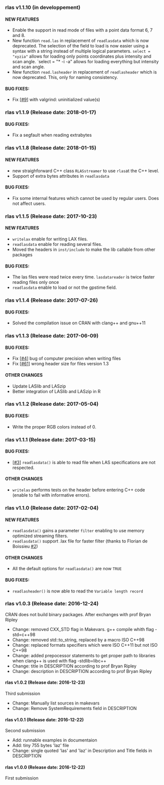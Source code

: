 ### rlas v1.1.10 (in developpement)

#### NEW FEATURES

* Enable the support in read mode of files with a point data format 6, 7 and 8.
* New function `read.las` in replacement of `readlasdata` which is now deprecated. The selection of 
the field to load is now easier using a syntax with a string instead of multiple logical parameters.
`select = "xyzia"` allows for loading only points coordinates plus intensity and scan angle. 
`select = "* -i -a" allows for loading everything but intensity and scan angle.
* New function `read.lasheader` in replacement of `readlasheader` which is now deprecated. This, only 
for naming consistency.

#### BUG FIXES:

* Fix [[#9](https://github.com/Jean-Romain/rlas/issues/9)] with valgrind: uninitialized value(s)

### rlas v1.1.9 (Release date: 2018-01-17)

#### BUG FIXES:

* Fix a segfault when reading extrabytes

### rlas v1.1.8 (Release date: 2018-01-15)

#### NEW FEATURES

* new straighforward C++ class `RLASstreamer` to use `rlas`at the C++ level.
* Support of extra bytes attributes in `readlasdata`

#### BUG FIXES:

* Fix some internal features which cannot be used by regular users. Does not affect users.

### rlas v1.1.5 (Release date: 2017-10-23)

#### NEW FEATURES

* `writelax` enable for writing LAX files.
* `readlasdata` enable for reading several files.
* Moved the headers in `inst/include` to make the lib callable from other packages

#### BUG FIXES:

* The las files were read twice every time. `lasdatareader` is twice faster reading files only once
* `readlasdata` enable to load or not the gpstime field.

### rlas v1.1.4 (Release date: 2017-07-26)

#### BUG FIXES:

* Solved the compilation issue on CRAN with clang++ and gnu++11

### rlas v1.1.3 (Release date: 2017-06-09)

#### BUG FIXES:

* Fix  [[#4](https://github.com/Jean-Romain/rlas/issues/4)] bug of computer precision when writing files 
* Fix  [[#61](https://github.com/Jean-Romain/lidR/issues/61)] wrong header size for files version 1.3

#### OTHER CHANGES

* Update LASlib and LASzip
* Better integration of LASlib and LASzip in R

### rlas v1.1.2 (Release date: 2017-05-04)

#### BUG FIXES:

* Write the proper RGB colors instead of 0.

### rlas v1.1.1 (Release date: 2017-03-15)

#### BUG FIXES:

* [[#3](https://github.com/Jean-Romain/rlas/issues/3)] `readlasdata()` is able to read file when LAS specifications are not respected.

#### OTHER CHANGES

* `writelas` performs tests on the header before entering C++ code (enable to fail with informative errors).

### rlas v1.1.0 (Release date: 2017-02-04)

#### NEW FEATURES

* `readlasdata()` gains a parameter `filter` enabling to use memory optimized streaming filters.
* `readlasdata()` support .lax file for faster filter (thanks to Florian de Boissieu [#2](https://github.com/Jean-Romain/rlas/pull/2))

#### OTHER CHANGES

* All the default options for `readlasdata()` are now `TRUE`

#### BUG FIXES:

* `readlasheader()` is now able to read the `Variable length record`

### rlas v1.0.3 (Release date: 2016-12-24)

CRAN does not build binary packages. After exchanges with prof Bryan Ripley

* Change: removed CXX_STD flag in Makevars. g++ compile whith flag -std=c++98
* Change: removed std::to_string, replaced by a macro ISO C++98
* Change: replaced formats specifiers which were ISO C++11 but not ISO C++98
* Change: added prepocessor statements to get proper path to libraries when clang++ is used with flag -stdlib=libc++
* Change: title in DESCRIPTION according to prof Bryan Ripley
* Change: description in DESCRIPTION according to prof Bryan Ripley

#### rlas v1.0.2 (Release date: 2016-12-23)

Third submission

* Change: Manually list sources in makevars
* Change: Remove SystemRequirements field in DESCRIPTION

#### rlas v1.0.1 (Release date: 2016-12-22)

Second submission

* Add: runnable examples in documentaion
* Add: tiny 755 bytes 'laz' file
* Change: single quoted 'las' and 'laz' in Description and Title fields in DESCRIPTION


#### rlas v1.0.0 (Release date: 2016-12-22)

First submission
